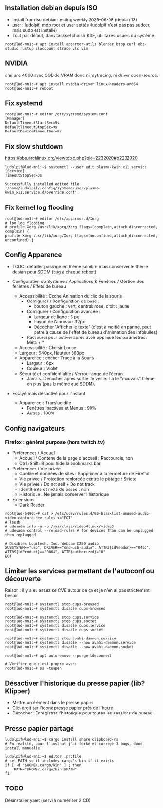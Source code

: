 ## Installation debian depuis ISO

- Install from iso debian-testing weekly 2025-06-08 (debian 13)
- user : ludolpif, mdp root et user settés (ludolpif n'est pas pas sudoer, mais sudo est installé)
- Tout par défaut, dans tasksel choisir KDE, utilitaires usuels du système

```
root@lud-mn1:~# apt install apparmor-utils blender btop curl obs-studio rustup sloccount strace vlc vim
```

## NVIDIA

J'ai une 4060 avec 3GB de VRAM donc ni raytracing, ni driver open-sourcé.

```
root@lud-mn1:~# apt install nvidia-driver linux-headers-amd64
root@lud-mn1:~# reboot
```

## Fix systemd

```
root@lud-mn1:~# editor /etc/systemd/system.conf
[Manager]
DefaultTimeoutStartSec=9s
DefaultTimeoutStopSec=9s
DefaultDeviceTimeoutSec=9s
```

## Fix slow shutdown

https://bbs.archlinux.org/viewtopic.php?pid=2232020#p2232020

```
ludolpif@lud-mn1:~$ systemctl --user edit plasma-kwin_x11.service
[Service]
TimeoutStopSec=3s

Successfully installed edited file '/home/ludolpif/.config/systemd/user/plasma-kwin_x11.service.d/override.conf'.
```

## Fix kernel log flooding
```
root@lud-mn1:~# editor /etc/apparmor.d/Xorg
# lpo log flooding
# profile Xorg /usr/lib/xorg/Xorg flags=(complain,attach_disconnected, complain) {
profile Xorg /usr/lib/xorg/Xorg flags=(unconfined,attach_disconnected, unconfined) {
```

## Config Apparence

- TODO: détailler passage en thème sombre mais conserver le thème debian pour SDDM (bug à chaque reboot)
- Configuration du Système / Applications & Fenêtres / Gestion des fenêtres / Effets de bureau
  - Accessibilité : Coche Animation du clic de la souris
    - Configurer / Configuration de base :
      - bouton gauche : vert, central: rose, droit : jaune
    - Configurer / Configuration avancée :
      - Largeur de ligne : 3 px
      - Rayon de l'anneau : 32px
      - Décocher "Afficher le texte" (c'est à moitié en panne, peut petre à cause de l'effet de bureau d'animation des infobulles)
    - Raccourci pour activer après avoir appliqué les paramètres : Méta + *
  -  Accessibilité : Choisir Loupe
    - Largeur : 640px, Hauteur 360px
  - Apparence : cocher Tracé à la Souris
    - Largeur : 6px
    - Couleur : Violet
  - Sécurité et confidentialité / Verrouillange de l'écran
    - Jamais. Décocher après sortie de veille. Il a le "mauvais" thème en plus (pas le même que SDDM).

- Essayé mais désactivé pour l'instant
  - Apparence : Translucidité
    - Fenêtres inactives et Menus : 90%
    - Autres : 100%

## Config navigateurs

### Firefox : général purpose (hors twitch.tv)

- Préférences / Accueil
  - Accueil / Contenu de la page d'accueil : Raccourcis, non
  - Ctrl+Shift+B pour hide la bookmarks bar
- Préférences / Vie privée
  - Cookie et données de sites : Supprimer à la fermeture de Firefox
  - Vie privée / Protection renforcée contre le pistage : Stricte
  - Vie privée / Do not sell + Do not track
  - Identifiants et mots de passe : non
  - Historique : Ne jamais conserver l'historique
- Extensions
  - Dark Reader

```
root@lud-5490:~# cat > /etc/udev/rules.d/90-blacklist-unused-audio-video-capture-dev.rules <<"EOT"
# lsusb
# udevadm info -a -p /sys/class/video4linux/video3
# udevadm control --reload-rules # for devices than can be unplugged then replugged

# Disables Logitech, Inc. Webcam C250 audio
SUBSYSTEM=="usb", DRIVER=="snd-usb-audio", ATTRS{idVendor}=="046d", ATTRS{idProduct}=="0804", ATTR{authorized}="0"
EOT
```

## Limiter les services permettant de l'autoconf ou découverte

Raison : il y a eu assez de CVE autour de ça et je n'en ai pas strictement besoin.
```
root@lud-mn1:~# systemctl stop cups-browsed
root@lud-mn1:~# systemctl disable cups-browsed

root@lud-mn1:~# systemctl stop cups.service
root@lud-mn1:~# systemctl stop cups.socket
root@lud-mn1:~# systemctl disable cups.service
root@lud-mn1:~# systemctl disable cups.socket

root@lud-mn1:~# systemctl stop avahi-daemon.service
root@lud-mn1:~# systemctl disable --now avahi-daemon.service
root@lud-mn1:~# systemctl disable --now avahi-daemon.socket

root@lud-mn1:~# apt autoremove --purge kdeconnect

# Vérifier que c'est propre avec:
root@lud-mn1:~# ss -tuapen
```

## Désactiver l'historique du presse papier (lib? Klipper)

- Mettre un élément dans le presse papier
- Clic-droit sur l'icone presse papier près de l'heure
- Décocher : Enregistrer l'historique pour toutes les sessions de bureau

## Presse papier partagé

```
ludolpif@lud-mn1:~$ cargo install share-clipboard-rs
# En réalité, pour l'instnat j'ai forké et corrigé 3 bugs, donc install manuelle

ludolpif@lud-mn1:~$ editor .profile
# set PATH so it includes cargo's bin if it exists
if [ -d "$HOME/.cargo/bin" ] ; then
    PATH="$HOME/.cargo/bin:$PATH"
fi
```

## TODO

Désinstaller yaret (servi à numériser 2 CD)

